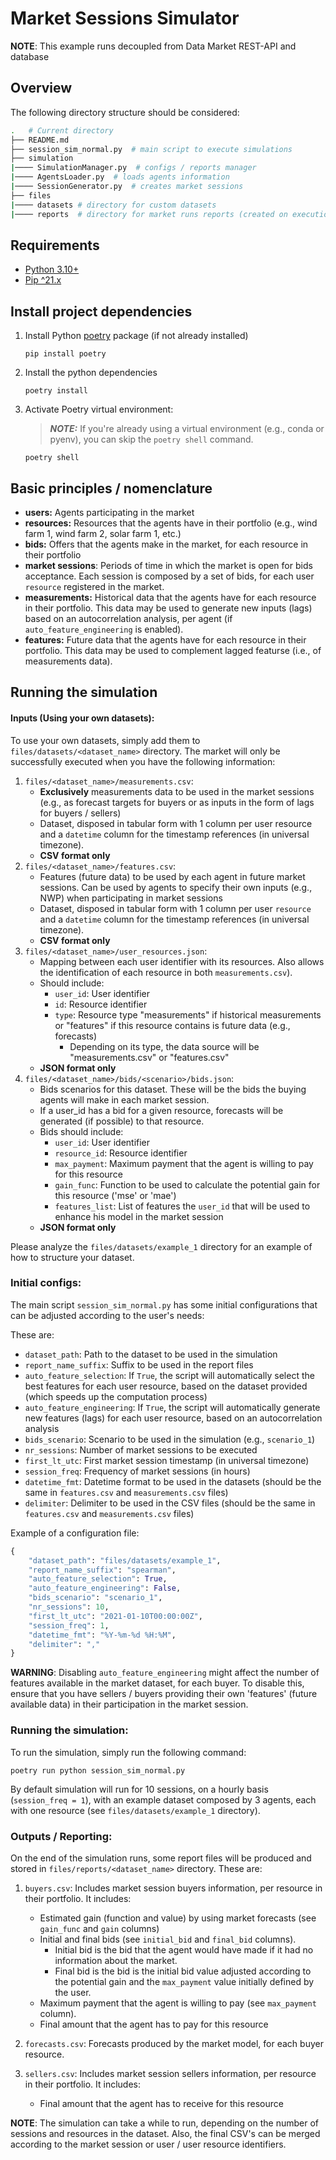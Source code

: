 
# Market Sessions Simulator

__NOTE__: This example runs decoupled from Data Market REST-API and database

## Overview

The following directory structure should be considered:

``` bash
.   # Current directory
├── README.md
├── session_sim_normal.py  # main script to execute simulations
├── simulation
|──── SimulationManager.py  # configs / reports manager
|──── AgentsLoader.py  # loads agents information
|──── SessionGenerator.py  # creates market sessions
├── files
|──── datasets # directory for custom datasets
|──── reports  # directory for market runs reports (created on execution)

```

## Requirements

* [Python 3.10+](https://www.python.org/downloads/)
* [Pip ^21.x](https://pypi.org/project/pip/)

## Install project dependencies

1. Install Python [poetry](https://python-poetry.org/) package (if not already installed)

   ```shell
   pip install poetry   
   ```
   
2. Install the python dependencies
   ```shell
   poetry install
   ```

3. Activate Poetry virtual environment:
 
   > **_NOTE:_** If you're already using a virtual environment (e.g., conda or pyenv), you can skip the `poetry shell` command. 

   ```shell
   poetry shell
   ```

## Basic principles / nomenclature

* **users:** Agents participating in the market
* **resources:** Resources that the agents have in their portfolio (e.g., wind farm 1, wind farm 2, solar farm 1, etc.)
* **bids:** Offers that the agents make in the market, for each resource in their portfolio
* **market sessions**: Periods of time in which the market is open for bids acceptance. Each session is composed by a set of bids, for each user `resource` registered in the market.
* **measurements:** Historical data that the agents have for each resource in their portfolio. This data may be used to generate new inputs (lags) based on an autocorrelation analysis, per agent (if `auto_feature_engineering` is enabled).
* **features:** Future data that the agents have for each resource in their portfolio. This data may be used to complement lagged featurse (i.e., of measurements data).


## Running the simulation

#### Inputs (Using your own datasets):

To use your own datasets, simply add them to `files/datasets/<dataset_name>` directory. 
The market will only be successfully executed when you have the following information:

1. `files/<dataset_name>/measurements.csv`: 
    * **Exclusively** measurements data to be used in the market sessions (e.g., as forecast targets for buyers or as inputs in the form of lags for buyers / sellers)
    * Dataset, disposed in tabular form with 1 column per user resource and a `datetime` column for the timestamp references (in universal timezone).
    * **CSV format only**
2. `files/<dataset_name>/features.csv`: 
    * Features (future data) to be used by each agent in future market sessions. Can be used by agents to specify their own inputs (e.g., NWP) when participating in market sessions
    * Dataset, disposed in tabular form with 1 column per user `resource` and a `datetime` column for the timestamp references (in universal timezone).
    * **CSV format only**
3. `files/<dataset_name>/user_resources.json`: 
    * Mapping between each user identifier with its resources. Also allows the identification of each resource in both `measurements.csv`).
    * Should include:
      * `user_id`: User identifier
      * `id`: Resource identifier
      * `type`: Resource type "measurements" if historical measurements or "features" if this resource contains is future data (e.g., forecasts)
        *  Depending on its type, the data source will be "measurements.csv" or "features.csv"
    * **JSON format only**
4. `files/<dataset_name>/bids/<scenario>/bids.json`: 
    * Bids scenarios for this dataset. These will be the bids the buying agents will make in each market session.
    * If a user_id has a bid for a given resource, forecasts will be generated (if possible) to that resource.
    * Bids should include: 
      * `user_id`: User identifier
      * `resource_id`: Resource identifier
      * `max_payment`: Maximum payment that the agent is willing to pay for this resource
      * `gain_func`: Function to be used to calculate the potential gain for this resource ('mse' or 'mae')
      * `features_list`: List of features the `user_id` that will be used to enhance his model in the market session
    * **JSON format only**

Please analyze the `files/datasets/example_1` directory for an example of how to structure your dataset.

### Initial configs:

The main script `session_sim_normal.py` has some initial configurations that can be adjusted according to the user's needs:

These are:
  * `dataset_path`: Path to the dataset to be used in the simulation
  * `report_name_suffix`: Suffix to be used in the report files
  * `auto_feature_selection`: If `True`, the script will automatically select the best features for each user resource, based on the dataset provided (which speeds up the computation process)
  * `auto_feature_engineering`: If `True`, the script will automatically generate new features (lags) for each user resource, based on an autocorrelation analysis
  * `bids_scenario`: Scenario to be used in the simulation (e.g., `scenario_1`)
  * `nr_sessions`: Number of market sessions to be executed
  * `first_lt_utc`: First market session timestamp (in universal timezone)
  * `session_freq`: Frequency of market sessions (in hours)
  * `datetime_fmt`: Datetime format to be used in the datasets (should be the same in `features.csv` and `measurements.csv` files)
  * `delimiter`: Delimiter to be used in the CSV files (should be the same in `features.csv` and `measurements.csv` files)


Example of a configuration file:
```python
{
    "dataset_path": "files/datasets/example_1",
    "report_name_suffix": "spearman",
    "auto_feature_selection": True,
    "auto_feature_engineering": False,
    "bids_scenario": "scenario_1",
    "nr_sessions": 10,
    "first_lt_utc": "2021-01-10T00:00:00Z",
    "session_freq": 1,
    "datetime_fmt": "%Y-%m-%d %H:%M",
    "delimiter": ","
}
```


__WARNING__: Disabling `auto_feature_engineering` might affect the number of features available in the market dataset, for each buyer. To disable this, ensure that you have sellers / buyers providing their own 'features' (future available data) in their participation in the market session.


### Running the simulation:

To run the simulation, simply run the following command:

``` shell
poetry run python session_sim_normal.py
```

By default simulation will run for 10 sessions, on a hourly basis (`session_freq = 1`), with an example dataset composed by 3 agents, 
each with one resource (see `files/datasets/example_1` directory). 


### Outputs / Reporting:

On the end of the simulation runs, some report files will be produced and stored in `files/reports/<dataset_name>` directory.
These are:

1. `buyers.csv`: Includes market session buyers information, per resource in their portfolio. 
    It includes:
    * Estimated gain (function and value) by using market forecasts (see `gain_func` and `gain` columns)
    * Initial and final bids (see `initial_bid` and `final_bid` columns).
      * Initial bid is the bid that the agent would have made if it had no information about the market.
      * Final bid is the bid is the initial bid value adjusted according to the potential gain and the `max_payment` value initially defined by the user.
    * Maximum payment that the agent is willing to pay (see `max_payment` column).
    * Final amount that the agent has to pay for this resource

2. `forecasts.csv`: Forecasts produced by the market model, for each buyer resource.
3. `sellers.csv`: Includes market session sellers information, per resource in their portfolio. 
    It includes:
    * Final amount that the agent has to receive for this resource

__NOTE__: The simulation can take a while to run, depending on the number of sessions and resources in the dataset. Also, the final CSV's can be merged according to the market session or user / user resource identifiers.



